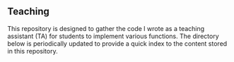 ## Teaching

This repository is designed to gather the code I wrote as a teaching assistant (TA) for students to implement various functions. The directory below is periodically updated to provide a quick index to the content stored in this repository.
